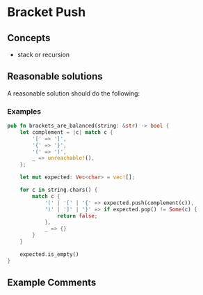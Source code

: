 # Bracket Push

## Concepts

- stack or recursion

## Reasonable solutions

A reasonable solution should do the following:

### Examples

```rust
pub fn brackets_are_balanced(string: &str) -> bool {
    let complement = |c| match c {
        '[' => ']',
        '{' => '}',
        '(' => ')',
        _ => unreachable!(),
    };

    let mut expected: Vec<char> = vec![];

    for c in string.chars() {
        match c {
            '(' | '[' | '{' => expected.push(complement(c)),
            ')' | ']' | '}' => if expected.pop() != Some(c) {
                return false;
            },
            _ => {}
        }
    }

    expected.is_empty()
}
```

## Example Comments
